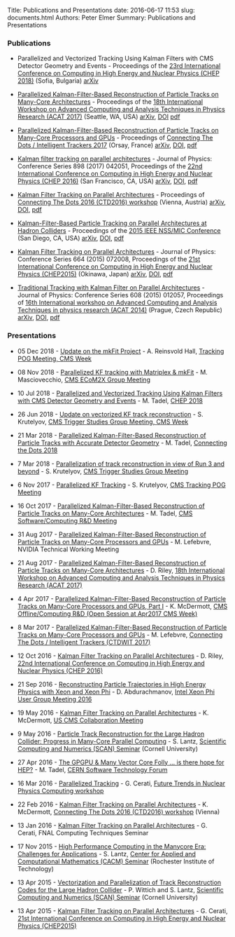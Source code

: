 Title: Publications and Presentations
date: 2016-06-17 11:53
slug: documents.html
Authors: Peter Elmer
Summary: Publications and Presentations

### Publications  

  * Parallelized and Vectorized Tracking Using Kalman Filters with CMS Detector Geometry and Events - Proceedings of the [23rd International Conference on Computing in High Energy and Nuclear Physics (CHEP 2018)](http://chep2018.org/) (Sofia, Bulgaria) [arXiv](https://arxiv.org/abs/1811.04141)

  * [Parallelized Kalman-Filter-Based Reconstruction of Particle Tracks on Many-Core Architectures](http://iopscience.iop.org/article/10.1088/1742-6596/1085/4/042016) - Proceedings of the [18th International Workshop on Advanced Computing and Analysis Techniques in Physics Research (ACAT 2017)](https://indico.cern.ch/event/567550/) (Seattle, WA, USA) [arXiv](http://arxiv.org/abs/1711.06571), [DOI](https://doi.org/10.1088/1742-6596/1085/4/042016) [pdf](http://iopscience.iop.org/article/10.1088/1742-6596/1085/4/042016/pdf)

  * [Parallelized Kalman-Filter-Based Reconstruction of Particle Tracks on Many-Core Processors and GPUs](http://www.epj-conferences.org/articles/epjconf/abs/2017/19/epjconf_ctdw2017_00006) - Proceedings of [Connecting The Dots / Intelligent Trackers 2017](https://indico.cern.ch/event/577003/) (Orsay, France) [arXiv](http://arxiv.org/abs/1705.02876), [DOI](http://doi.org/10.1051/epjconf/201715000006), [pdf](http://www.epj-conferences.org/articles/epjconf/pdf/2017/19/epjconf_ctdw2017_00006.pdf)

  * [Kalman filter tracking on parallel architectures](http://iopscience.iop.org/article/10.1088/1742-6596/898/4/042051) - Journal of Physics: Conference Series 898 (2017) 042051, Proceedings of the [22nd International Conference on Computing in High Energy and Nuclear Physics (CHEP 2016)](http://chep2016.org/) (San Francisco, CA, USA) [arXiv](http://arxiv.org/abs/1702.06359), [DOI](http://dx.doi.org/10.1088/1742-6596/898/4/042051), [pdf](http://iopscience.iop.org/article/10.1088/1742-6596/898/4/042051/pdf) 

  * [Kalman Filter Tracking on Parallel Architectures](http://www.epj-conferences.org/articles/epjconf/abs/2016/22/epjconf_dots2016_00010) - Proceedings of [Connecting The Dots 2016 (CTD2016) workshop](https://indico.hephy.oeaw.ac.at/event/86/overview) (Vienna, Austria) [arXiv](http://arxiv.org/abs/1605.05508), [DOI](http://dx.doi.org/10.1051/epjconf/201612700010), [pdf](http://www.epj-conferences.org/articles/epjconf/pdf/2016/22/epjconf_dots2016_00010.pdf)

  * [Kalman-Filter-Based Particle Tracking on Parallel Architectures at Hadron Colliders](http://ieeexplore.ieee.org/document/7581932/) - Proceedings of the [2015 IEEE NSS/MIC Conference](http://www.nss-mic.org/2015/public/welcome.asp) (San Diego, CA, USA) [arXiv](http://arxiv.org/abs/1601.08245), [DOI](http://doi.org/10.1109/NSSMIC.2015.7581932), [pdf](http://ieeexplore.ieee.org/iel7/7572833/7581238/07581932.pdf)

  * [Kalman Filter Tracking on Parallel Architectures](http://iopscience.iop.org/article/10.1088/1742-6596/664/7/072008) - Journal of Physics: Conference Series 664 (2015) 072008, Proceedings of the [21st International Conference on Computing in High Energy and Nuclear Physics (CHEP2015)](http://chep2015.kek.jp/programs.html) (Okinawa, Japan) [arXiv](http://arxiv.org/abs/1505.04540), [DOI](http://dx.doi.org/10.1088/1742-6596/664/7/072008), [pdf](http://iopscience.iop.org/article/10.1088/1742-6596/664/7/072008/pdf)

  * [Traditional Tracking with Kalman Filter on Parallel Architectures](http://iopscience.iop.org/article/10.1088/1742-6596/608/1/012057) - Journal of Physics: Conference Series 608 (2015) 012057, Proceedings of [16th International workshop on Advanced Computing and Analysis Techniques in physics research (ACAT 2014)](https://indico.cern.ch/event/258092/) (Prague, Czech Republic) [arXiv](http://arxiv.org/abs/1409.8213), [DOI](http://dx.doi.org/10.1088/1742-6596/608/1/012057), [pdf](http://iopscience.iop.org/article/10.1088/1742-6596/608/1/012057/pdf)

### Presentations

  * 05 Dec 2018 - [Update on the mkFit Project](https://indico.cern.ch/event/775533/contributions/3233620/attachments/1765970/2867262/MkFitUpdate-CMSWeekDec2018-Hall.pdf) - A. Reinsvold Hall, [Tracking POG Meeting, CMS Week](https://indico.cern.ch/event/775533/)

  * 08 Nov 2018 - [Parallelized KF tracking with Matriplex & mkFit](https://indico.cern.ch/event/767256/contributions/3186911/attachments/1748733/2832514/KF_ECoM2x_Mario-Masciovecchio.pdf) - M. Masciovecchio, [CMS ECoM2X Group Meeting](https://indico.cern.ch/event/767256/)

  * 10 Jul 2018 - [Parallelized and Vectorized Tracking Using Kalman Filters with CMS Detector Geometry and Events](https://indico.cern.ch/event/587955/contributions/2937620/attachments/1683963/2706909/Chep2018-PKF.pdf) - M. Tadel, [CHEP 2018](http://chep2018.org)

  * 26 Jun 2018 - [Update on vectorized KF track reconstruction](https://indico.cern.ch/event/738198/contributions/3046212/attachments/1674985/2688802/mkFit_TSG_260618v1.pdf) - S. Krutelyov, [CMS Trigger Studies Group Meeting, CMS Week](https://indico.cern.ch/event/738198/)

  * 21 Mar 2018 - [Parallelized Kalman-Filter-Based Reconstruction of Particle Tracks with Accurate Detector Geometry](https://indico.cern.ch/event/658267/contributions/2813732/attachments/1621151/2579355/Tadel-PKF-FullGeom-Ctd2018.pdf) - M. Tadel, [Connecting the Dots 2018](https://indico.cern.ch/event/658267/)

  * 7 Mar 2018 - [Parallelization of track reconstruction in view of Run 3 and beyond](https://indico.cern.ch/event/710729/contributions/2920998/attachments/1612400/2561787/mkFit_TSG_070318.pdf) - S. Krutelyov, [CMS Trigger Studies Group Meeting](https://indico.cern.ch/event/710729/)

  * 6 Nov 2017 - [Parallelized KF Tracking](https://indico.cern.ch/event/675097/contributions/2762418/attachments/1552851/2440551/mkFit_TRKPOG_110617.pdf) - S. Krutelyov, [CMS Tracking POG Meeting](https://indico.cern.ch/event/675097/)

  * 16 Oct 2017 - [Parallelized Kalman-Filter-Based Reconstruction of Particle Tracks on Many-Core Architectures](https://indico.cern.ch/event/670408/contributions/2742244/attachments/1533333/2417150/PKF-CmsRD-2017-10-16.pdf) - M. Tadel, [CMS Software/Computing R&D Meeting](https://indico.cern.ch/event/670408/)

  * 31 Aug 2017 - [Parallelized Kalman-Filter-Based Reconstruction of Particle Tracks on Many-Core Processors and GPUs](http://trackreco.github.io/downloads/20170829_kf_reco_nvidia.pptx) - M. Lefebvre, NVIDIA Technical Working Meeting

  * 21 Aug 2017 - [Parallelized Kalman-Filter-Based Reconstruction of Particle Tracks on Many-Core Architectures](https://indico.cern.ch/event/567550/contributions/2629722/attachments/1510614/2355643/KalmanManyCore.pdf) - D. Riley, [18th International Workshop on Advanced Computing and Analysis Techniques in Physics Research (ACAT 2017)](http://chep2016.org)

  * 4 Apr 2017 - [Parallelized Kalman-Filter-Based Reconstruction of Particle Tracks on Many-Core Processors and GPUs, Part I](https://indico.cern.ch/event/627874/contributions/2535873/attachments/1439210/2214757/mictrack_cmsweek_040417.pdf) - K. McDermott, [CMS Offline/Computing R&D (Open Session at Apr2017 CMS Week)](https://indico.cern.ch/event/627874/)

  * 8 Mar 2017 - [Parallelized Kalman-Filter-Based Reconstruction of Particle Tracks on Many-Core Processors and GPUs](https://indico.cern.ch/event/577003/contributions/2445865/attachments/1424014/2183659/CtD2017_lefebvre.pdf) - M. Lefebvre, [Connecting The Dots / Intelligent Trackers (CTDWIT 2017)](https://indico.cern.ch/event/577003/)

  * 12 Oct 2016 - [Kalman Filter Tracking on Parallel Architectures](https://indico.cern.ch/event/505613/contributions/2254599/attachments/1347645/2043445/Oral-115-v8.pdf) - D. Riley, [22nd International Conference on Computing in High Energy and Nuclear Physics (CHEP 2016)](http://chep2016.org)

  * 21 Sep 2016 - [Reconstructing Particle Trajectories in High Energy Physics with Xeon and Xeon Phi](https://anl.app.box.com/v/IXPUG2016-presentation-43) - D. Abdurachmanov, [Intel Xeon Phi User Group Meeting 2016](https://www.ixpug.org/events/ixpug-2016)

  * 19 May 2016 - [Kalman Filter Tracking on Parallel Architectures](https://indico.cern.ch/event/506353/contributions/2150036/attachments/1276116/1893325/uscms2016_mcdermott_kf-par-arch.pdf) - K. McDermott, [US CMS Collaboration Meeting](https://indico.cern.ch/event/506353/)

  * 9 May 2016 - [Particle Track Reconstruction for the Large Hadron Collider: Progress in Many-Core Parallel Computing](https://www.cac.cornell.edu/Education/PtcleTrackRecoLHC.pdf) - S. Lantz, [Scientific Computing and Numerics (SCAN) Seminar](http://www.math.cornell.edu/~scan/index-s16.html) (Cornell University)

  * 27 Apr 2016 - [The GPGPU & Many Vector Core Folly ... is there hope for HEP?](https://indico.cern.ch/event/521234/contributions/2144678/attachments/1264715/1871456/Tadel-SftTech-20160427.pdf) - M. Tadel, [CERN Software Technology Forum](https://indico.cern.ch/event/521234/)

  * 16 Mar 2016 - [Parallelized Tracking](https://www.jlab.org/conferences/trends2016/talks/cerati.pdf) - G. Cerati, [Future Trends in Nuclear Physics Computing workshop](https://www.jlab.org/conferences/trends2016/) 

  * 22 Feb 2016 - [Kalman Filter Tracking on Parallel Architectures](https://indico.hephy.oeaw.ac.at/event/86/session/0/contribution/12/material/slides/0.pdf) - K. McDermott, [Connecting The Dots 2016 (CTD2016) workshop](https://indico.hephy.oeaw.ac.at/event/86/overview) (Vienna)

  * 13 Jan 2016 - [Kalman Filter Tracking on Parallel Architectures](http://cd-docdb.fnal.gov/cgi-bin/RetrieveFile?docid=5676&filename=fnal-2016-01-13-trk-mic.pdf&version=1) - G. Cerati, FNAL Computing Techniques Seminar

  * 17 Nov 2015 - [High Performance Computing in the Manycore Era: Challenges for Applications](https://www.cac.cornell.edu/Education/HPCinManycoreEra.pdf) - S. Lantz, [Center for Applied and Computational Mathematics (CACM) Seminar](https://www.rit.edu/science/cacm-lantz) (Rochester Institute of Technology)

  * 13 Apr 2015 - [Vectorization and Parallelization of Track Reconstruction Codes for the Large Hadron Collider](https://dl.dropboxusercontent.com/u/6986386/SCAN_seminar_combined.pdf) - P. Wittich and S. Lantz, [Scientific Computing and Numerics (SCAN) Seminar](http://www.math.cornell.edu/~scan/index-s15.html) (Cornell University)

  * 13 Apr 2015 - [Kalman Filter Tracking on Parallel Architectures](https://indico.cern.ch/event/304944/contributions/1672573/attachments/578772/796953/mictrk-cerati-CHEP2015.pdf) - G. Cerati, [21st International Conference on Computing in High Energy and Nuclear Physics (CHEP2015)](https://indico.cern.ch/event/304944/overview)
